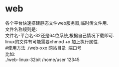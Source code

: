 # web
各个平台快速搭建静态文件web服务器,临时传文件用.  
文件名称规则是:  
文件名-平台名-32还是64位系统,根据自己情况下载即可.  
linux的文件有可能需要chmod +x 加上执行属性.  
#使用方法
./web-xxx 网站目录  端口号  
比如:  
./web-linux-32bit /home/user 12345  
